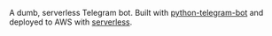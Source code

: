 A dumb, serverless Telegram bot. Built with [python-telegram-bot](https://github.com/python-telegram-bot/python-telegram-bot) and deployed to AWS with [serverless](https://www.serverless.com).